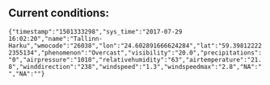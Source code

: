 ## Current conditions: 
 ``` {"timestamp":"1501333298","sys_time":"2017-07-29 16:02:20","name":"Tallinn-Harku","wmocode":"26038","lon":"24.602891666624284","lat":"59.398122222355134","phenomenon":"Overcast","visibility":"20.0","precipitations":"0","airpressure":"1010","relativehumidity":"63","airtemperature":"21.8","winddirection":"238","windspeed":"1.3","windspeedmax":"2.8","NA":"","NA":""} ```
